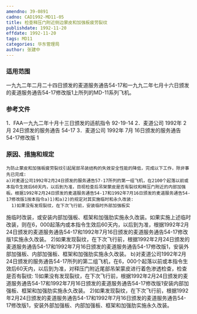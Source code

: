 ```yaml
---
amendno: 39-0891
cadno: CAD1992-MD11-05
title: 检查释压门附近侧边蒙皮和加强板疲劳裂纹
publishdate: 1992-11-20
effdate: 1992-11-20
tags: MD11
categories: 华东管理局
author: 张建中
---
```


### 适用范围 
一九九二年二月二十四日颁发的麦道服务通告54-17和一九九二年七月十六日颁发的麦道服务通告54-17修改版1上所列的MD-11系列飞机。

<!--more-->
### 参考文件
1．FAA一九九二年十月十三日颁发的适航指令 92-19-14 
2．麦道公司 1992年 2月 24日颁发的服务通告 54-17 
3．麦道公司 1992年 7月 16日颁发的服务通告 54-17修改版 1 

### 原因、措施和规定 
    为防止蒙皮和加强板疲劳裂纹引起尾部吊装结构的失效安全性能的降低，完成以下工作，除非事先已完成: 
    a)对麦道公司1992年2月24日颁发的服务通告57-17所列的第一组飞机，在2100个起落以前或本指令生效后60天内，以后到为准，目视检查后吊架蒙皮是否有裂纹和释压门附近的内部加强板。根据1992年2月24日颁发的麦道服务通告54-17和1992年7月16日颁发的麦道服务通告54-17修改版1按本指令a)1)和a)2)的规定对其实施临时和永久改装: 
      1)如果没有发现裂纹，在下次飞行前，安装临时外部加强板实
       
施临时改装，或安装内部加强板、框架和加强肋实施永久改装。如果实施上述临时改装，则在6，000起落内或本指令生效后60天内，以后到为准，根据1992年2月24日颁发的麦道服务通告54-17和1992年7月16日颁发的麦道服务通告54-17修改版1实施永久改装。 
      2)如果发现裂纹，在下次飞行前，根据1992年2月24日颁发的麦道服务通告54-17和1992年7月16日颁发的麦道服务通告54-17修改版1，安装外部加强板、内部加强板、框架和加强肋实施永久改装。 
    b)对麦道公司1992年2月24日颁发的服务通告54-17所列的第二组飞机，在6，000个起落以前或本指令生效后60天内，以后到为准，对释压门附近尾部吊架蒙皮进行着色渗透检查，检查是否有裂纹: 
      1)如果没有发现裂纹，在下次飞行前，根据1992年2月24日颁发的麦道服务通告54-17和1992年7月16日颁发的麦道服务通告54-17修改版1安装内部加强板、框架和加强肋实施永久改装。 
      2)如果发现裂纹，在下次飞行前，根据1992年2月24日颁发的麦道服务通告54-17和1992年7月16日颁发的麦道服务通告54-17修改版1，安装外部加强板、内部加强板、框架和加强肋实施永久改装。


